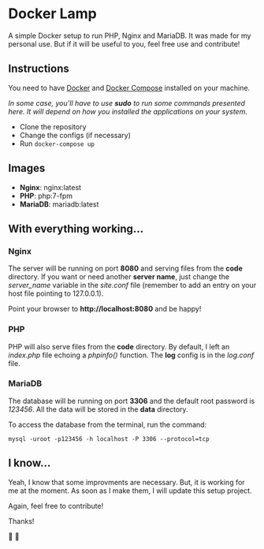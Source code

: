 # Docker Lamp

A simple Docker setup to run PHP, Nginx and MariaDB. It was made for my personal use. But if it will be useful to you, feel free use and contribute!

## Instructions

You need to have [Docker](https://www.docker.com/) and [Docker Compose](https://docs.docker.com/compose/) installed on your machine.

*In some case, you'll have to use **sudo** to run some commands presented here. It will depend on how you installed the applications on your system.*

* Clone the repository
* Change the configs (if necessary)
* Run ```docker-compose up```

## Images

* **Nginx**: nginx:latest
* **PHP**: php:7-fpm
* **MariaDB**: mariadb:latest

## With everything working...

### Nginx

The server will be running on port **8080** and serving files from the **code** directory. If you want or need another **server name**, just change the *server_name* variable in the *site.conf* file (remember to add an entry on your host file pointing to 127.0.0.1).

Point your browser to **http://localhost:8080** and be happy!

### PHP

PHP will also serve files from the **code** directory. By default, I left an *index.php* file echoing a *phpinfo()* function. The **log** config is in the *log.conf* file.

### MariaDB

The database will be running on port **3306** and the default root password is *123456*. All the data will be stored in the **data** directory.

To access the database from the terminal, run the command:

```mysql -uroot -p123456 -h localhost -P 3306 --protocol=tcp```

## I know...

Yeah, I know that some improvments are necessary. But, it is working for me at the moment. As soon as I make them, I will update this setup project.

Again, feel free to contribute!

Thanks!

💙 🤟
